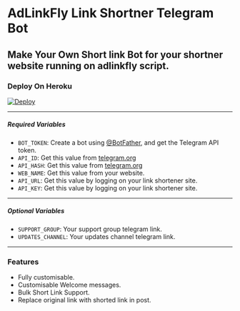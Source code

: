 # AdLinkFly Link Shortner Telegram Bot
Make Your Own Short link Bot for your shortner website running on adlinkfly script.
---
### Deploy On Heroku

[![Deploy](https://www.herokucdn.com/deploy/button.svg)](https://heroku.com/deploy?template=https://github.com/PandazNetwork/Adlinkflyshortnerbot)

---
##### Required Variables

* `BOT_TOKEN`: Create a bot using [@BotFather](https://telegram.me/BotFather), and get the Telegram API token.
* `API_ID`: Get this value from [telegram.org](https://my.telegram.org/apps)
* `API_HASH`: Get this value from [telegram.org](https://my.telegram.org/apps)
* `WEB_NAME`: Get this value from your website.
* `API_URL`: Get this value by logging on your link shortener site.
* `API_KEY`: Get this value by logging on your link shortener site.

---

##### Optional Variables

* `SUPPORT_GROUP`: Your support group telegram link.
* `UPDATES_CHANNEL`: Your updates channel telegram link.

---

### Features

- Fully customisable.
- Customisable Welcome messages.
- Bulk Short Link Support.
- Replace original link with shorted link in post.

